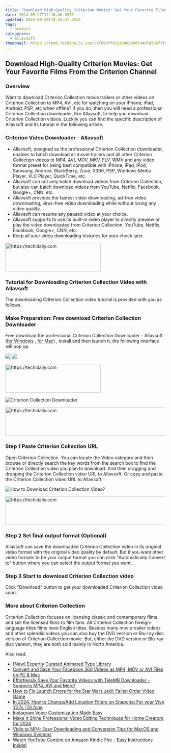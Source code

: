 ```yaml
---
title: "Download High-Quality Criterion Movies: Get Your Favorite Films From the Criterion Channel"
date: 2024-09-27T17:10:46.357Z
updated: 2024-09-29T18:41:37.291Z
tags:
  - product
categories:
  - allavsoft
thumbnail: https://thmb.techidaily.com/cef699ffd22d6808899594afa50b73f9f6bcef39d36826c1b9832e7227280bd9.jpg
---
```


## Download High-Quality Criterion Movies: Get Your Favorite Films From the Criterion Channel

### Overview

Want to download Criterion Collection movie trailers or other videos on Criterion Collection to MP4, AVI, etc for watching on your iPhone, iPad, Android, PSP, etc when offline? If you do, then you will need a professional Criterion Collection downloader, like Allavsoft, to help you download Criterion Collection videos. Luckily you can find the specific description of Allavsoft and its tutorial in the following article.

### Criterion Video Downloader - Allavsoft

* Allavsoft, designed as the professional Criterion Collection downloader, enables to batch download all movie trailers and all other Criterion Collection videos to MP4, AVI, MOV, MKV, FLV, WMV and any video format preset for being best compatible with iPhone, iPad, iPod, Samsung, Android, BlackBerry, Zune, X360, PSP, Windows Media Player, VLC Player, QuickTime, etc.
* Allavsoft can not only batch download videos from Criterion Collection, but also can batch download videos from YouTube, Netflix, Facebook, Google+, CNN, etc.
* Allavsoft provides the fastest video downloading, ad-free video downloading, virus-free video downloading while without losing any video quality.
* Allavsoft can resume any paused video at your choice.
* Allavsoft supports to use its built-in video player to directly preview or play the video downloaded from Criterion Collection, YouTube, Netflix, Facebook, Google+, CNN, etc.
* Keep all your video downloading histories for your check later.

<!-- affiliate ads begin -->
<a href="https://laganoo.pxf.io/c/5597632/1521325/16446" target="_top" id="1521325">
  <img src="//a.impactradius-go.com/display-ad/16446-1521325" border="0" alt="https://techidaily.com" width="300" height="90"/>
</a>
<img height="0" width="0" src="https://laganoo.pxf.io/i/5597632/1521325/16446" style="position:absolute;visibility:hidden;" border="0" />
<!-- affiliate ads end -->

### Tutorial for Downloading Criterion Collection Video with Allavsoft

The downloading Criterion Collection video tutorial is provided with you as follows.

### Make Preparation: Free download Criterion Collection Downloader

Free download the professional Criterion Collection Downloader - Allavsoft ([for Windows](https://tools.techidaily.com/allavsoft/products/) , [for Mac](https://tools.techidaily.com/allavsoft/products/)) , install and then launch it, the following interface will pop up.

[![](https://www.allavsoft.com/how-to/../images/how-to/free-download-win.jpg)](https://tools.techidaily.com/allavsoft/products/) [![](https://www.allavsoft.com/how-to/../images/how-to/free-download-mac.jpg)](https://tools.techidaily.com/allavsoft/products/)

<!-- affiliate ads begin -->
<a href="https://aligracehair.sjv.io/c/5597632/1896541/19272" target="_top" id="1896541">
  <img src="//a.impactradius-go.com/display-ad/19272-1896541" border="0" alt="https://techidaily.com" width="300" height="90"/>
</a>
<img height="0" width="0" src="https://aligracehair.sjv.io/i/5597632/1896541/19272" style="position:absolute;visibility:hidden;" border="0" />
<!-- affiliate ads end -->

![Criterion Collection Downloader](https://www.allavsoft.com/how-to/../images/allavsoft/screen-shot-600.jpg)

<!-- affiliate ads begin -->
<a href="https://appsumo.8odi.net/c/5597632/2151884/7443" target="_top" id="2151884">
  <img src="//a.impactradius-go.com/display-ad/7443-2151884" border="0" alt="https://techidaily.com" width="728" height="90"/>
</a>
<img height="0" width="0" src="https://appsumo.8odi.net/i/5597632/2151884/7443" style="position:absolute;visibility:hidden;" border="0" />
<!-- affiliate ads end -->

### Step 1 Paste Criterion Collection URL

Open Criterion Collection. You can locate the Video category and then browse or directly search the key words from the search box to find the Criterion Collection video you plan to download. And then dragging and dropping the Criterion Collection video URL to Allavsoft. Or copy and paste the Criterion Collection video URL to Allavsoft.

![How to Download Criterion Collection Video?](https://www.allavsoft.com/how-to/../images/how-to/download-rtmp-video/download-rtmp-video.jpg)

<!-- affiliate ads begin -->
<a href="https://appsumo.8odi.net/c/5597632/2123734/7443" target="_top" id="2123734">
  <img src="//a.impactradius-go.com/display-ad/7443-2123734" border="0" alt="https://techidaily.com" width="728" height="90"/>
</a>
<img height="0" width="0" src="https://appsumo.8odi.net/i/5597632/2123734/7443" style="position:absolute;visibility:hidden;" border="0" />
<!-- affiliate ads end -->

### Step 2 Set final output format (Optional)

Allavsoft can save the downloaded Criterion Collection video in its original video format with the original video quality by default. But if you want other video formats to be your output format you can click "Automatically Convert to" button where you can select the output format you want.

### Step 3 Start to download Criterion Collection video

Click "Download" button to get your downloaded Criterion Collection video soon.

### More about Criterion Collection

Criterion Collection focuses on licensing classic and contemporary films and sell the licensed films to film fans. All Criterion Collection foreign-language titles films have English titles. Besides many movie trailer videos and other splendid videos you can also buy the DVD version or Blu-ray disc version of Criterion Collection movie. But, either the DVD version or Blu-ray disc version, they are both sold mainly in North America.

<ins class="adsbygoogle"
     style="display:block"
     data-ad-format="autorelaxed"
     data-ad-client="ca-pub-7571918770474297"
     data-ad-slot="1223367746"></ins>

<ins class="adsbygoogle"
     style="display:block"
     data-ad-client="ca-pub-7571918770474297"
     data-ad-slot="8358498916"
     data-ad-format="auto"
     data-full-width-responsive="true"></ins>

<span class="atpl-alsoreadstyle">Also read:</span>
<div><ul>
<li><a href="https://some-knowledge.techidaily.com/new-expertly-curated-animated-type-library/"><u>[New] Expertly Curated Animated Type Library</u></a></li>
<li><a href="https://discover-excellent.techidaily.com/convert-and-save-your-facebook-360-videos-as-mp4-mov-or-avi-files-on-pc-and-mac/"><u>Convert and Save Your Facebook 360 Videos as MP4, MOV or AVI Files on PC & Mac</u></a></li>
<li><a href="https://discover-excellent.techidaily.com/effortlessly-save-your-favorite-videos-with-telemb-downloader-supports-mp4-avi-and-more/"><u>Effortlessly Save Your Favorite Videos with TeleMB Downloader - Supports MP4, AVI and More!</u></a></li>
<li><a href="https://win-answers.techidaily.com/how-to-fix-launch-errors-for-the-star-wars-jedi-fallen-order-video-game/"><u>How to Fix Launch Errors for the Star Wars Jedi: Fallen Order Video Game</u></a></li>
<li><a href="https://location-social.techidaily.com/in-2024-how-to-changeadd-location-filters-on-snapchat-for-your-vivo-y27s-drfone-by-drfone-virtual-android/"><u>In 2024, How to Change/Add Location Filters on Snapchat For your Vivo Y27s | Dr.fone</u></a></li>
<li><a href="https://instagram-video-files.techidaily.com/instagram-voice-customization-made-easy/"><u>Instagram Voice Customization Made Easy</u></a></li>
<li><a href="https://ai-driven-video-production.techidaily.com/make-it-shine-professional-video-editing-techniques-for-home-creators-for-2024/"><u>Make It Shine Professional Video Editing Techniques for Home Creators for 2024</u></a></li>
<li><a href="https://discover-excellent.techidaily.com/vidio-to-mp4-easy-downloading-and-conversion-tips-for-macos-and-windows-systems/"><u>Vidio to MP4: Easy Downloading and Conversion Tips for MacOS and Windows Systems</u></a></li>
<li><a href="https://discover-excellent.techidaily.com/watch-youtube-content-on-amazon-kindle-fire-easy-instructions-inside/"><u>Watch YouTube Content on Amazon Kindle Fire - Easy Instructions Inside!</u></a></li>
</ul></div>

